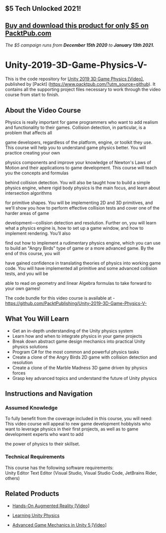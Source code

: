 ## $5 Tech Unlocked 2021!
[Buy and download this product for only $5 on PacktPub.com](https://www.packtpub.com/)
-----
*The $5 campaign         runs from __December 15th 2020__ to __January 13th 2021.__*

# Unity-2019-3D-Game-Physics-V-
This is the code repository for [Unity 2019 3D Game Physics [Video]](https://www.packtpub.com/game-development/unity-2019-3d-game-physics-video), published by [Packt] (https://www.packtpub.com/?utm_source=github). It contains all the supporting project files necessary to work through the video course from start to finish.
## About the Video Course
Physics is really important for game programmers who want to add realism and functionality to their games. Collision detection, in particular, is a problem that affects all 

game developers, regardless of the platform, engine, or toolkit they use. This course will help you to understand game physics better. You will practice creating your own 

physics components and improve your knowledge of Newton's Laws of Motion and their applications to game development. This course will teach you the concepts and formulas 

behind collision detection. You will also be taught how to build a simple physics engine, where rigid body physics is the main focus, and learn about intersection algorithms 

for primitive shapes. You will be implementing 2D and 3D primitives, and we'll show you how to perform effective collision tests and cover one of the harder areas of game 

development—collision detection and resolution. Further on, you will learn what a physics engine is, how to set up a game window, and how to implement rendering. You’ll also 

find out how to implement a rudimentary physics engine, which you can use to build an "Angry Birds" type of game or a more advanced game. By the end of this course, you will 

have gained confidence in translating theories of physics into working game code. You will have implemented all primitive and some advanced collision tests, and you will be 

able to read on geometry and linear Algebra formulas to take forward to your own games!

The code bundle for this video course is available at - https://github.com/PacktPublishing/Unity-2019-3D-Game-Physics-V-

<H2>What You Will Learn</H2>
<DIV class=book-info-will-learn-text>
<UL>
<LI> Get an in-depth understanding of the Unity physics system
<LI> Learn how and when to integrate physics in your game projects
<LI> Break down abstract game design mechanics into practical Unity physics solutions
<LI> Program C# for the most common and powerful physics tasks
<LI> Create a clone of the Angry Birds 2D game with collision detection and resolution
<LI> Create a clone of the Marble Madness 3D game driven by physics forces
<LI> Grasp key advanced topics and understand the future of Unity physics</UL></DIV>

## Instructions and Navigation
### Assumed Knowledge
To fully benefit from the coverage included in this course, you will need:<br/>
This video course will appeal to new game development hobbyists who want to leverage physics in their first projects, as well as to game development experts who want to add 

the power of physics to their skillset.
### Technical Requirements
This course has the following software requirements:<br/>
Unity Editor
Text Editor (Visual Studio, Visual Studio Code, JetBrains Rider, others)




## Related Products
* [Hands-On Augmented Reality [Video]](https://www.packtpub.com/in/application-development/hands-augmented-reality-video)

* [Learning Unity Physics](https://www.packtpub.com/in/game-development/learning-unity-physics)

* [Advanced Game Mechanics in Unity 5 [Video]](https://www.packtpub.com/in/game-development/advanced-game-mechanics-unity-5-video)
